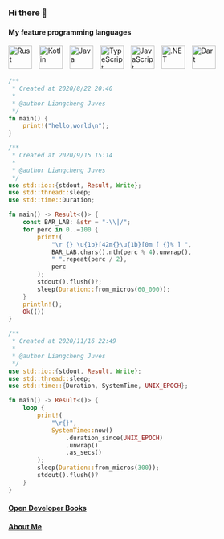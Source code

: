 ### Hi there 👋

<!-- # Happy, free, creative. -->

#### My feature programming languages
<img src="https://camo.githubusercontent.com/36e0b48e09872c783d3c8bc98ad0b761cc770826813ec9fa0d3d0c4d81569f55/68747470733a2f2f7765622d66726f6e74656e642e78797a2f6173736574732f7376672f5f527573742e737667" width="auto" height="47" alt="Rust"/>&emsp;<img src="https://camo.githubusercontent.com/202e69075cd7ee746244cd4545dd1782f408885caa1c128bb15712089587a6c0/68747470733a2f2f7765622d66726f6e74656e642e78797a2f6173736574732f7376672f4b6f746c696e2e737667" width="auto" height="47" alt="Kotlin"/>&emsp;<img src="https://camo.githubusercontent.com/c2c16ad403da9c8d1d9cb03e25fd2313a399a785de3a3fef599d92e5f070a292/68747470733a2f2f7765622d66726f6e74656e642e78797a2f6173736574732f7376672f4a6176612e737667" width="auto" height="47" alt="Java"/>&emsp;<img src="https://camo.githubusercontent.com/ca063a1b95097058c3cc85e76e8fb9462803650a4f7160425826f0b170810ab1/68747470733a2f2f7765622d66726f6e74656e642e78797a2f6173736574732f7376672f547970655363726970742e737667" width="auto" height="47" alt="TypeScript"/>&emsp;<img src="https://camo.githubusercontent.com/5ddf9aaf3a4971c883c61b0b30d62a53b0d652e46ec0f1d7654c97977d7ffde6/68747470733a2f2f7765622d66726f6e74656e642e78797a2f6173736574732f7376672f4a6176615363726970742e737667" width="auto" height="47" alt="JavaScript"/>&emsp;<img src="https://camo.githubusercontent.com/ca4ff71a3575582489c0b35ea107938d452707d5be63e9376579a0287eef2d6d/68747470733a2f2f7765622d66726f6e74656e642e78797a2f6173736574732f7376672f646f744e45542e737667" width="auto" height="47" alt=".NET"/>&emsp;<img src="https://camo.githubusercontent.com/a6d9bbadc6ef237b9eeb4ce3dcb3a860633652b2aedd1fa1eb955eb90c4da55d/68747470733a2f2f7765622d66726f6e74656e642e78797a2f6173736574732f7376672f446172742e737667" width="auto" height="47" alt="Dart"/>

``` rust
/**
 * Created at 2020/8/22 20:40
 *
 * @author Liangcheng Juves
 */
fn main() {
    print!("hello,world\n");
}
```

``` rust
/**
 * Created at 2020/9/15 15:14
 *
 * @author Liangcheng Juves
 */
use std::io::{stdout, Result, Write};
use std::thread::sleep;
use std::time::Duration;

fn main() -> Result<()> {
    const BAR_LAB: &str = "-\\|/";
    for perc in 0..=100 {
        print!(
            "\r {} \u{1b}[42m{}\u{1b}[0m [ {}% ] ",
            BAR_LAB.chars().nth(perc % 4).unwrap(),
            " ".repeat(perc / 2),
            perc
        );
        stdout().flush()?;
        sleep(Duration::from_micros(60_000));
    }
    println!();
    Ok(())
}
```

``` rust
/**
 * Created at 2020/11/16 22:49
 *
 * @author Liangcheng Juves
 */
use std::io::{stdout, Result, Write};
use std::thread::sleep;
use std::time::{Duration, SystemTime, UNIX_EPOCH};

fn main() -> Result<()> {
    loop {
        print!(
            "\r{}",
            SystemTime::now()
                .duration_since(UNIX_EPOCH)
                .unwrap()
                .as_secs()
        );
        sleep(Duration::from_micros(300));
        stdout().flush()?
    }
}
```

#### [Open Developer Books](https://odb.liangchengj.com)
#### [About Me](https://web-fronted.xyz/assets/pdf/cv.pdf)

<!--
**LiangchengJ/liangchengj** is a ✨ _special_ ✨ repository because its `README.md` (this file) appears on your GitHub profile.

Here are some ideas to get you started:

- 🔭 I’m currently working on ...
- 🌱 I’m currently learning ...
- 👯 I’m looking to collaborate on ...
- 🤔 I’m looking for help with ...
- 💬 Ask me about ...
- 📫 How to reach me: ...
- 😄 Pronouns: ...
- ⚡ Fun fact: ...
-->

